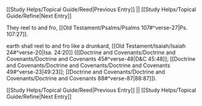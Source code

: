 [[Study Helps/Topical Guide/Reed|Previous Entry]]  ||  [[Study Helps/Topical Guide/Refine|Next Entry]]

 They reel to and fro, [[Old Testament/Psalms/Psalms 107#^verse-27|Ps. 107:27]].

 earth shall reel to and fro like a drunkard, [[Old Testament/Isaiah/Isaiah 24#^verse-20|Isa. 24:20]] ([[Doctrine and Covenants/Doctrine and Covenants/Doctrine and Covenants 45#^verse-48|D&C 45:48]]; [[Doctrine and Covenants/Doctrine and Covenants/Doctrine and Covenants 49#^verse-23|49:23]]; [[Doctrine and Covenants/Doctrine and Covenants/Doctrine and Covenants 88#^verse-87|88:87]]).

[[Study Helps/Topical Guide/Reed|Previous Entry]]  ||  [[Study Helps/Topical Guide/Refine|Next Entry]]